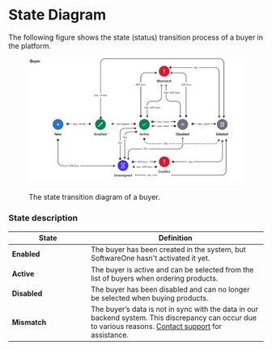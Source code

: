 # State Diagram

The following figure shows the state (status) transition process of a buyer in the platform.

<figure><img src="../../../../.gitbook/assets/state_diagram_buyer.png" alt=""><figcaption><p>The state transition diagram of a buyer.</p></figcaption></figure>

### State description <a href="#title-5mg-nfx-6ff" id="title-5mg-nfx-6ff"></a>

<table><thead><tr><th width="142">State</th><th>Definition</th></tr></thead><tbody><tr><td><strong>Enabled</strong></td><td>The buyer has been created in the system, but SoftwareOne hasn't activated it yet.</td></tr><tr><td><strong>Active</strong> </td><td>The buyer is active and can be selected from the list of buyers when ordering products.</td></tr><tr><td><strong>Disabled</strong> </td><td>The buyer has been disabled and can no longer be selected when buying products.</td></tr><tr><td><strong>Mismatch</strong> </td><td>The buyer’s data is not in sync with the data in our backend system. This discrepancy can occur due to various reasons. <a href="../../../../help-and-support/contact-support.md">Contact support</a> for assistance.</td></tr></tbody></table>
